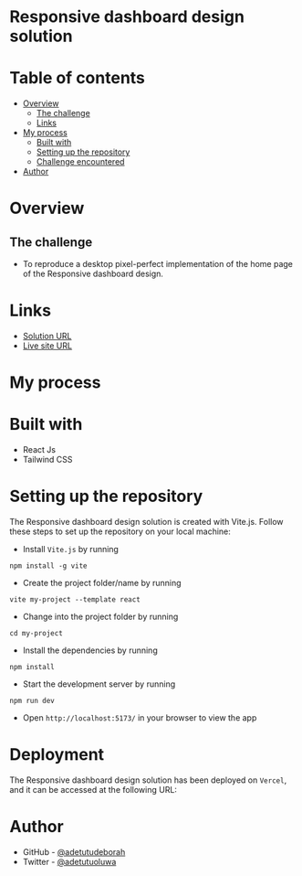 # Responsive dashboard design solution

# Table of contents

- [Overview](#overview)
  - [The challenge](#the-challenge)
  - [Links](#links)
- [My process](#my-process)
  - [Built with](#built-with)
  - [Setting up the repository](#setting-up-the-repository)
  - [Challenge encountered](#challenge-encountered)
- [Author](#author)


# Overview

## The challenge

- To reproduce a desktop pixel-perfect implementation of the home page of the Responsive dashboard design.

# Links

- [Solution URL]()
- [Live site URL]()

# My process

# Built with

- React Js
- Tailwind CSS

# Setting up the repository

The Responsive dashboard design solution is created with Vite.js. Follow these steps to set up the repository on your local machine:

- Install `Vite.js` by running
```
npm install -g vite
```
- Create the project folder/name by running
```
vite my-project --template react
```
- Change into the project folder by running
```
cd my-project
```
- Install the dependencies by running
```
npm install
```
- Start the development server by running
```
npm run dev
```
- Open `http://localhost:5173/` in your browser to view the app


# Deployment
The Responsive dashboard design solution has been deployed on `Vercel`, and it can be accessed at the following URL: 

# Author

- GitHub - [@adetutudeborah](https://github.com/adetutudeborah)
- Twitter - [@adetutuoluwa](https://twitter.com/adetutuoluwa2)



